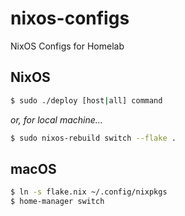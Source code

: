 # nixos-configs

NixOS Configs for Homelab

## NixOS

```sh
$ sudo ./deploy [host|all] command
```

_or, for local machine..._

```sh
$ sudo nixos-rebuild switch --flake .
```

## macOS

```sh
$ ln -s flake.nix ~/.config/nixpkgs
$ home-manager switch
```
